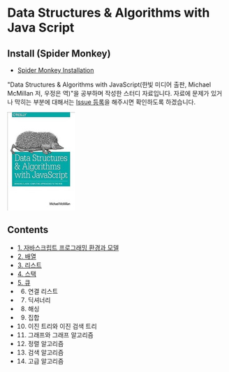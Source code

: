 # Data Structures & Algorithms with Java Script
## Install (Spider Monkey)
- [Spider Monkey Installation](https://github.com/wonism/datastructures-and-algorithms-with-js/blob/master/install-spidermonkey.md)

"Data Structures &amp; Algorithms with JavaScript(한빛 미디어 출판, Michael McMillan 저, 우정은 역)"을 공부하며 작성한 스터디 자료입니다.
자료에 문제가 있거나 막히는 부분에 대해서는 [Issue 등록](https://github.com/wonism/datastructures-and-algorithms-with-js/issues/new)을 해주시면 확인하도록 하겠습니다.

![](https://github.com/wonism/datastructures-and-algorithms-with-js/blob/master/img/book-front.jpg)

## Contents
- [1. 자바스크립트 프로그래밍 환경과 모델](https://github.com/wonism/datastructures-and-algorithms-with-js/blob/master/ch-01.md)
- [2. 배열](https://github.com/wonism/datastructures-and-algorithms-with-js/blob/master/ch-02.md)
- [3. 리스트](https://github.com/wonism/datastructures-and-algorithms-with-js/blob/master/ch-03.md)
- [4. 스택](https://github.com/wonism/datastructures-and-algorithms-with-js/blob/master/ch-04.md)
- [5. 큐](https://github.com/wonism/datastructures-and-algorithms-with-js/blob/master/ch-05.md)
- 6. 연결 리스트
- 7. 딕셔너리
- 8. 해싱
- 9. 집합
- 10. 이진 트리와 이진 검색 트리
- 11. 그래프와 그래프 알고리즘
- 12. 정렬 알고리즘
- 13. 검색 알고리즘
- 14. 고급 알고리즘

